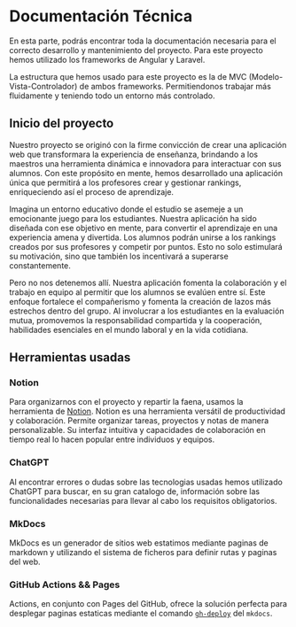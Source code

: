 # Documentación Técnica

En esta parte, podrás encontrar toda la documentación necesaria para el correcto desarrollo y mantenimiento del proyecto. Para este proyecto hemos utilizado los frameworks de Angular y Laravel.

La estructura que hemos usado para este proyecto es la de MVC (Modelo-Vista-Controlador) de ambos frameworks. Permitiendonos trabajar más fluidamente y teniendo todo un entorno más controlado.

## Inicio del proyecto

Nuestro proyecto se originó con la firme convicción de crear una aplicación web que transformara la experiencia de enseñanza, brindando a los maestros una herramienta dinámica e innovadora para interactuar con sus alumnos. Con este propósito en mente, hemos desarrollado una aplicación única que permitirá a los profesores crear y gestionar rankings, enriqueciendo así el proceso de aprendizaje.

Imagina un entorno educativo donde el estudio se asemeje a un emocionante juego para los estudiantes. Nuestra aplicación ha sido diseñada con ese objetivo en mente, para convertir el aprendizaje en una experiencia amena y divertida. Los alumnos podrán unirse a los rankings creados por sus profesores y competir por puntos. Esto no solo estimulará su motivación, sino que también los incentivará a superarse constantemente.

Pero no nos detenemos allí. Nuestra aplicación fomenta la colaboración y el trabajo en equipo al permitir que los alumnos se evalúen entre sí. Este enfoque fortalece el compañerismo y fomenta la creación de lazos más estrechos dentro del grupo. Al involucrar a los estudiantes en la evaluación mutua, promovemos la responsabilidad compartida y la cooperación, habilidades esenciales en el mundo laboral y en la vida cotidiana.

## Herramientas usadas

### Notion

Para organizarnos con el proyecto y repartir la faena, usamos la herramienta de [Notion](https://www.notion.so/es-es).
Notion es una herramienta versátil de productividad y colaboración. Permite organizar tareas, proyectos y notas de manera personalizable.
Su interfaz intuitiva y capacidades de colaboración en tiempo real lo hacen popular entre individuos y equipos.

### ChatGPT

Al encontrar errores o dudas sobre las tecnologias usadas hemos utilizado ChatGPT para buscar, en su gran catalogo de, información sobre las funcionalidades necesarias para llevar al cabo los requisitos obligatorios.

### MkDocs

MkDocs es un generador de sitios web estatimos mediante paginas de markdown y utilizando el sistema de ficheros para definir rutas y paginas del web.

### GitHub Actions && Pages

Actions, en conjunto con Pages del GitHub, ofrece la solución perfecta para desplegar paginas estaticas mediante el comando [`gh-deploy`](https://www.mkdocs.org/user-guide/deploying-your-docs/) del `mkdocs`.

